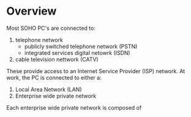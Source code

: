 # Overview

Most SOHO PC's are connected to:

1. telephone network
   - publicly switched telephone network (PSTN)
   - integrated services digital netowrk (ISDN)
2. cable television nettwork (CATV)

These provide access to an Internet Service Provider (ISP) network.
At work, the PC is connected to either a:

1.  Local Area Network (LAN)
2.  Enterprise wide private network

Each enterprise wide private network is composed of 

